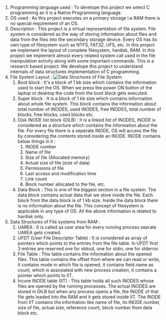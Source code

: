 1. Programming language used :
   To develope this project we select C programming as it is a Native Programming language.
2. OS used :
   As this project executes on a primary storage i.e RAM there is no special requirement of an OS.
3. Description :
   This project is a virtual representation of file system. File system is considered as the way of storing information about files and data from the files into the 
   secondary storage device.
   Every OS has its own type of filesystem such as NTFS, FAT32, UFS, etc.
   In this project we implement the layout of complete filesystem, hardisk, RAM.
   In this project we implement almost every related system call used in the file manipulation activity along with some important commands.
   This is a research based project.
   We develope this project to understand internals of data structures implementation of C programming.
4. File System Layout :
    ![Data Structures of File System](https://github.com/user-attachments/assets/12a29903-fcf2-404c-ba42-6f5c25e83f09)
    1. Boot block :
       It's a block of 1 kb size which contains the information used to start the OS.
       When we press the  power ON button of the laptop or desktop the code from the boot block gets executed.
    2. Super block :
       It is a block of 1 kb size which contains information about whole file system.
       This block contains the information about total number of INODES, used INODES, free INODES, total number of blocks, free blocks, used blocks etc.
    3. Disk INODE list block (DILB) :
       It is a linked list of INODES, INODE is considered as a structure which contains the information about the file.
       For every file there is a seperate INODE, OS will access the file by considering the contents stored inside an INODE.
       INODE contains below things in it :
       1. INODE number
       2. Name of file
       3. Size of file (Allocated memory)
       4. Actual size of file (size of data)
       5. Permissions of file
       6. Last access and modification time
       7. Link count
       8. Block number allocated to the file, etc.
     4. Data Block :
        This is one of the biggest section in a file system.
        The data block contains actual data that we store inside the file.
        Each block from the data block is of 1 kb size.
        Inside the data block there is no information about the file.
        This concept of filesystem is applicable in any type of OS.
        All the above information is related to hardisk only.
5. Data Structures of File systems from RAM :
   1. UAREA :
      It is called as user area for every running process seprate UAREA gets created.
   2. UFDT (User File Descriptor Table) :
      It is considered as array of pointers which points to the entries from the file table.
      In UFDT first 3 entries are reserved one for stdout, one for stdin, one for stderror.
   3. File Table :
      This table contains the information about the opened files. This table contains the offset from where we can read or write, it contains mode in which file is 
      opened, it contains field name as count, which is assosiated with new process creation, it contains a pointer which points to IIT.
   4. Incore INODE table (IIT) :
      This table holds all such INODES whose files are opened by the running processes.
      The actual INODES are stored in DILB but when any process opens a file, the INODE of that file gets loaded into the RAM and it gets stored inside IIT.
      The INODE from IIT contains the information like name of file, its INODE number, size of file, actual size, reference count, block number from data block etc. 
